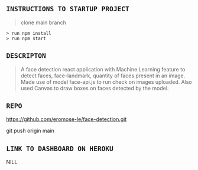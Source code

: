 ## `INSTRUCTIONS TO STARTUP PROJECT`

> clone main branch

```
> run npm install
> run npm start
```

## `DESCRIPTON`

> A face detection react application with Machine Learning feature to detect faces, face-landmark, quantity of faces present in an image. Made use of model face-api.js to run check on images uploaded. Also used Canvas to draw boxes on faces detected by the model.

## `REPO`

https://github.com/eromose-le/face-detection.git

git push origin main

## `LINK TO DASHBOARD ON HEROKU`

NILL

